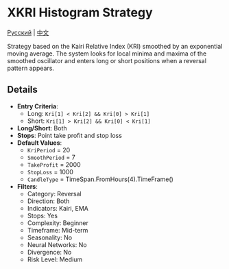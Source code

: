 # XKRI Histogram Strategy
[Русский](README_ru.md) | [中文](README_cn.md)

Strategy based on the Kairi Relative Index (KRI) smoothed by an exponential moving average. The system looks for local minima and maxima of the smoothed oscillator and enters long or short positions when a reversal pattern appears.

## Details

- **Entry Criteria**:
  - Long: `Kri[1] < Kri[2] && Kri[0] > Kri[1]`
  - Short: `Kri[1] > Kri[2] && Kri[0] < Kri[1]`
- **Long/Short**: Both
- **Stops**: Point take profit and stop loss
- **Default Values**:
  - `KriPeriod` = 20
  - `SmoothPeriod` = 7
  - `TakeProfit` = 2000
  - `StopLoss` = 1000
  - `CandleType` = TimeSpan.FromHours(4).TimeFrame()
- **Filters**:
  - Category: Reversal
  - Direction: Both
  - Indicators: Kairi, EMA
  - Stops: Yes
  - Complexity: Beginner
  - Timeframe: Mid-term
  - Seasonality: No
  - Neural Networks: No
  - Divergence: No
  - Risk Level: Medium
